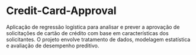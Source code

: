 # Credit-Card-Approval
Aplicação de regressão logística para analisar e prever a aprovação de solicitações de cartão de crédito com base em características dos solicitantes. O projeto envolve tratamento de dados, modelagem estatística e avaliação de desempenho preditivo.
